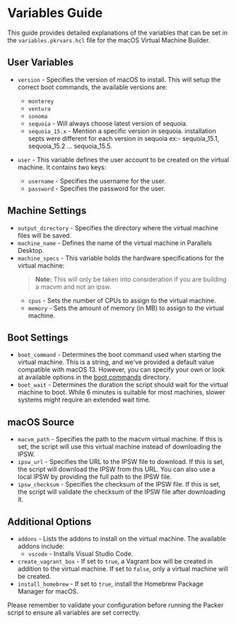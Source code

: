 # Variables Guide

This guide provides detailed explanations of the variables that can be set in the `variables.pkrvars.hcl` file for the macOS Virtual Machine Builder.

## User Variables

* `version` - Specifies the version of macOS to install. This will setup the correct boot commands, the available versions are:
  * `monterey`
  * `ventura`
  * `sonoma`
  * `sequoia` - Will always choose latest version of sequoia.
  * `sequoia_15.x` - Mention a specific version in sequoia. installation septs were different for each version in sequoia ex:- sequoia_15.1, sequoia_15.2 ... sequoia_15.5.

* `user` - This variable defines the user account to be created on the virtual machine. It contains two keys:
  * `username` - Specifies the username for the user.
  * `password` - Specifies the password for the user.

## Machine Settings

* `output_directory` - Specifies the directory where the virtual machine files will be saved.
* `machine_name` - Defines the name of the virtual machine in Parallels Desktop.
* `machine_specs` - This variable holds the hardware specifications for the virtual machine:  
  > **Note:** This will only be taken into consideration if you are building a macvm and not an ipsw.
  * `cpus` - Sets the number of CPUs to assign to the virtual machine.
  * `memory` - Sets the amount of memory (in MB) to assign to the virtual machine.

## Boot Settings

* `boot_command` - Determines the boot command used when starting the virtual machine. This is a string, and we've provided a default value compatible with macOS 13. However, you can specify your own or look at available options in the [boot commands](./boot_commands/index.md) directory.
* `boot_wait` - Determines the duration the script should wait for the virtual machine to boot. While 6 minutes is suitable for most machines, slower systems might require an extended wait time.

## macOS Source

* `macvm_path` - Specifies the path to the macvm virtual machine. If this is set, the script will use this virtual machine instead of downloading the IPSW.
* `ipsw_url` - Specifies the URL to the IPSW file to download. If this is set, the script will download the IPSW from this URL. You can also use a local IPSW by providing the full path to the IPSW file.
* `ipsw_checksum` - Specifies the checksum of the IPSW file. If this is set, the script will validate the checksum of the IPSW file after downloading it.

## Additional Options

* `addons` - Lists the addons to install on the virtual machine. The available addons include:
  * `vscode` - Installs Visual Studio Code.
* `create_vagrant_box` - If set to `true`, a Vagrant box will be created in addition to the virtual machine. If set to `false`, only a virtual machine will be created.
* `install_homebrew` - If set to `true`, install the Homebrew Package Manager for macOS.

Please remember to validate your configuration before running the Packer script to ensure all variables are set correctly.
